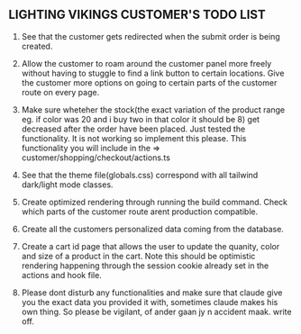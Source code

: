 ## LIGHTING VIKINGS CUSTOMER'S TODO LIST

1. See that the customer gets redirected when the submit order is being created.

2. Allow the customer to roam around the customer panel more freely without having to stuggle to find a link button to certain locations. Give the customer more options on going to certain parts of the customer route on every page.

3. Make sure wheteher the stock(the exact variation of the product range eg. if color was 20 and i buy two in that color it should be 8) get decreased after the order have been placed. Just tested the functionality. It is not working so implement this please. This functionality you will include in the => customer/shopping/checkout/actions.ts

4. See that the theme file(globals.css) correspond with all tailwind dark/light mode classes.

5. Create optimized rendering through running the build command. Check which parts of the customer route arent production compatible.

6. Create all the customers personalized data coming from the database.

7. Create a cart id page that allows the user to update the quanity, color and size of a product in the cart. Note this should be optimistic rendering happening through the session cookie already set in the actions and hook file.

8. Please dont disturb any functionalities and make sure that claude give you the exact data you provided it with, sometimes claude makes his own thing. So please be vigilant, of ander gaan jy n accident maak. write off.
